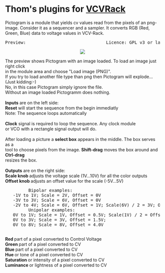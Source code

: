 # Thom's plugins for [VCVRack](https://vcvrack.com)

Pictogram is a module that yields cv values read from the pixels of an png-image.
Consider it as a sequencer and a sampler. It converts RGB (Red, Green, Blue) data
to voltage values in VCV-Rack.

<pre>Preview:                               Licence: GPL v3 or later</pre>
<p align="center">
   <img src="https://github.com/Thomas0105/Thoms/blob/master/images/Pictogram.png">
</p>
<p align="left">
   The preview shows Pictogram with an image loaded.
   To load an image just right click <br> in the module area
   and choose "Load image (PNG)".<br> If you try to load another
   file type than png then Pictogram will explode...(Just kidding:-)<br>
   No, in this case Pictogram simply ignore the file.<br>Without an image
   loaded Pictogramm does nothing.<br>
   <br>
   <b>Inputs</b> are on the left side:<br>
   <b>Reset</b> will start the sequence from the begin immediatly<br>
   Note: The sequence loops automatically<br><br>
   <b>Clock</b> signal is required to loop the sequence. Any clock module<br>
   or VCO with a rectangle signal output will do.<br>
   <br>
   After loading a picture a <b>select box</b> appears in the middle. The box serves as a<br>
   tool to choose pixels from the image. <b>Shift-drag</b> moves the box around and <b>Ctrl-drag</b><br>
   resizes the box.<br>
   <br>
   <b>Outputs</b> are on the right side:<br>
   <b>Scale knob </b>adjusts the voltage scale (1V...10V) for all the color outputs<br>
   <b>Offset knob </b>adjusts an offset value for the scale (-5V...5V)<br>
   <pre>
         Bipolar examples:
   -1V to 1V; Scale = 2V, Offset = 0V
   -3V to 3V; Scale = 6V, Offset = 0V
   -2V to 4V; Scale = 6V, Offset = 1V; Scale(6V) / 2 = 3V; Offset(1V) - 3V = -2V; 1V + 3V = 4V
         Unipolar examples:
   0V to 1V; Scale = 1V, Offset = 0.5V; Scale(1V) / 2 = Offset(0.5V); 0.5V - 0.5V = 0V; 0.5V + 0.5V = 1V
   0V to 3V; Scale = 3V, Offset = 1.5V;
   0V to 8V; Scale = 8V, Offset = 4.0V
   </pre>
   <b>Red </b>part of a pixel converted to Control Voltage<br>
   <b>Green </b>part of a pixel converted to CV<br>
   <b>Blue </b>part of a pixel converted to CV<br>
   <b>Hue </b>or tone of a pixel converted to CV<br>
   <b>Saturation </b>or intensity of a pixel converted to CV<br>
   <b>Luminance </b>or lightness of a pixel converted to CV<br>
   
   
   
   
   
   
   
   
   
   
   
   
</p>



